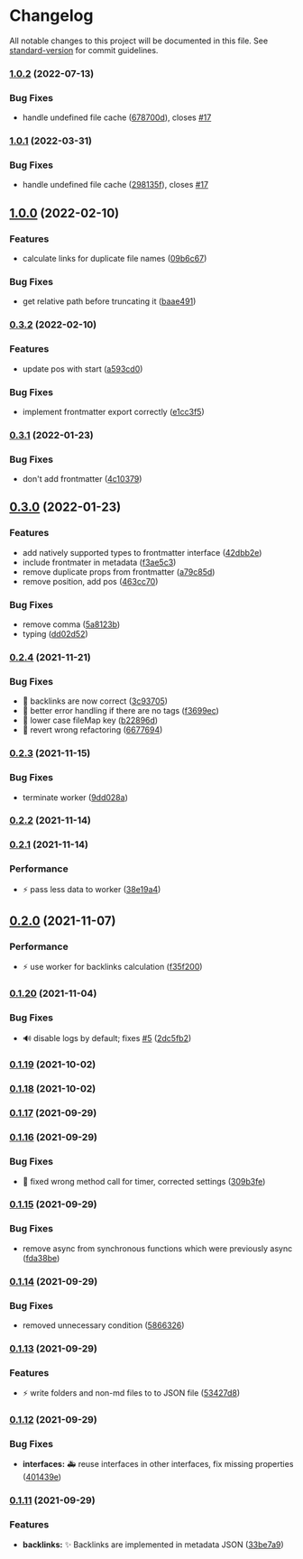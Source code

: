 # Changelog

All notable changes to this project will be documented in this file. See [standard-version](https://github.com/conventional-changelog/standard-version) for commit guidelines.

### [1.0.2](https://github.com/kometenstaub/metadata-extractor/compare/1.0.0...1.0.2) (2022-07-13)


### Bug Fixes

* handle undefined file cache ([678700d](https://github.com/kometenstaub/metadata-extractor/commit/678700dadfeab5a4c4f8c8b80db97d8663e17cc2)), closes [#17](https://github.com/kometenstaub/metadata-extractor/issues/17)

### [1.0.1](https://github.com/kometenstaub/metadata-extractor/compare/1.0.0...1.0.1) (2022-03-31)


### Bug Fixes

* handle undefined file cache ([298135f](https://github.com/kometenstaub/metadata-extractor/commit/298135f2c52690b7b92ef79c286d93fe67732c38)), closes [#17](https://github.com/kometenstaub/metadata-extractor/issues/17)

## [1.0.0](https://github.com/kometenstaub/metadata-extractor/compare/0.3.2...1.0.0) (2022-02-10)


### Features

* calculate links for duplicate file names ([09b6c67](https://github.com/kometenstaub/metadata-extractor/commit/09b6c6755f628f0e7d33d378af7422aada16709c))


### Bug Fixes

* get relative path before truncating it ([baae491](https://github.com/kometenstaub/metadata-extractor/commit/baae4915ac56e295f908e9290a0ff6bc02b47e62))

### [0.3.2](https://github.com/kometenstaub/metadata-extractor/compare/0.3.1...0.3.2) (2022-02-10)


### Features

* update pos with start ([a593cd0](https://github.com/kometenstaub/metadata-extractor/commit/a593cd08d5dce0e6364aa9d5f74d69f442e3c3a2))


### Bug Fixes

* implement frontmatter export correctly ([e1cc3f5](https://github.com/kometenstaub/metadata-extractor/commit/e1cc3f5519fb2a08785ccbee378ad27c46dee11a))

### [0.3.1](https://github.com/kometenstaub/metadata-extractor/compare/0.3.0...0.3.1) (2022-01-23)


### Bug Fixes

* don't add frontmatter ([4c10379](https://github.com/kometenstaub/metadata-extractor/commit/4c10379a7fc81a4f328fcb61771d2eb9d6d8a9bc))

## [0.3.0](https://github.com/kometenstaub/metadata-extractor/compare/0.2.4...0.3.0) (2022-01-23)


### Features

* add natively supported types to frontmatter interface ([42dbb2e](https://github.com/kometenstaub/metadata-extractor/commit/42dbb2ee36ca0c0e717a7010bf62807014d935ca))
* include frontmater in metadata ([f3ae5c3](https://github.com/kometenstaub/metadata-extractor/commit/f3ae5c3f29445796882f340d6ded5349d722c5a2))
* remove duplicate props from frontmatter ([a79c85d](https://github.com/kometenstaub/metadata-extractor/commit/a79c85d56f6cd354877887d0951bb03945d9863a))
* remove position, add pos ([463cc70](https://github.com/kometenstaub/metadata-extractor/commit/463cc70b7d95764400eb4cef1ff8ea35b808b4d7))


### Bug Fixes

* remove comma ([5a8123b](https://github.com/kometenstaub/metadata-extractor/commit/5a8123b67af68292aa52b3759c36aeb33afd6cdb))
* typing ([dd02d52](https://github.com/kometenstaub/metadata-extractor/commit/dd02d521aff0d6491b6f14c8d5d19881598a0078))

### [0.2.4](https://github.com/kometenstaub/metadata-extractor/compare/0.2.3...0.2.4) (2021-11-21)


### Bug Fixes

* :bug: backlinks are now correct ([3c93705](https://github.com/kometenstaub/metadata-extractor/commit/3c937050bfbe277ed9bf432de307da62671f8eba))
* :bug: better error handling if there are no tags ([f3699ec](https://github.com/kometenstaub/metadata-extractor/commit/f3699ecbad5c3c73e1a13097dd76455a027478cf))
* :bug: lower case fileMap key ([b22896d](https://github.com/kometenstaub/metadata-extractor/commit/b22896df820740c65fdd4e67425801765042119b))
* :bug: revert wrong refactoring ([6677694](https://github.com/kometenstaub/metadata-extractor/commit/66776943a455390cfd17cff93cfa605c7786b8f4))

### [0.2.3](https://github.com/kometenstaub/metadata-extractor/compare/0.2.2...0.2.3) (2021-11-15)


### Bug Fixes

* terminate worker ([9dd028a](https://github.com/kometenstaub/metadata-extractor/commit/9dd028a3568d728b38e3efd31b13ced75add7a5a))

### [0.2.2](https://github.com/kometenstaub/metadata-extractor/compare/0.2.1...0.2.2) (2021-11-14)

### [0.2.1](https://github.com/kometenstaub/metadata-extractor/compare/0.2.0...0.2.1) (2021-11-14)


### Performance

* :zap: pass less data to worker ([38e19a4](https://github.com/kometenstaub/metadata-extractor/commit/38e19a45824a6b1403d360141e11d56ac0a5ef28))

## [0.2.0](https://github.com/kometenstaub/metadata-extractor/compare/0.1.20...0.2.0) (2021-11-07)


### Performance

* :zap: use worker for backlinks calculation ([f35f200](https://github.com/kometenstaub/metadata-extractor/commit/f35f200b2646bdfeef5cc5fb5740ae88a98472ea))

### [0.1.20](https://github.com/kometenstaub/metadata-extractor/compare/0.1.19...0.1.20) (2021-11-04)


### Bug Fixes

* :loud_sound: disable logs by default; fixes [#5](https://github.com/kometenstaub/metadata-extractor/issues/5) ([2dc5fb2](https://github.com/kometenstaub/metadata-extractor/commit/2dc5fb2b751993ba0be4d51ca65cee5015a02c21))

### [0.1.19](https://github.com/kometenstaub/metadata-extractor/compare/0.1.18...0.1.19) (2021-10-02)

### [0.1.18](https://github.com/kometenstaub/metadata-extractor/compare/0.1.17...0.1.18) (2021-10-02)

### [0.1.17](https://github.com/kometenstaub/metadata-extractor/compare/0.1.16...0.1.17) (2021-09-29)

### [0.1.16](https://github.com/kometenstaub/metadata-extractor/compare/0.1.15...0.1.16) (2021-09-29)


### Bug Fixes

* :bug: fixed wrong method call for timer, corrected settings ([309b3fe](https://github.com/kometenstaub/metadata-extractor/commit/309b3fee04e218385471ccf61b5abbee8b7e2947))

### [0.1.15](https://github.com/kometenstaub/metadata-extractor/compare/0.1.14...0.1.15) (2021-09-29)


### Bug Fixes

* remove async from synchronous functions which were previously async ([fda38be](https://github.com/kometenstaub/metadata-extractor/commit/fda38be05121220ac28ba58a196b55e24d8df14a))

### [0.1.14](https://github.com/kometenstaub/metadata-extractor/compare/0.1.13...0.1.14) (2021-09-29)


### Bug Fixes

* removed unnecessary condition ([5866326](https://github.com/kometenstaub/metadata-extractor/commit/58663264a488d335075cd7056a881cdf1e7312b5))

### [0.1.13](https://github.com/kometenstaub/metadata-extractor/compare/0.1.12...0.1.13) (2021-09-29)


### Features

* :zap: write folders and non-md files to to JSON file ([53427d8](https://github.com/kometenstaub/metadata-extractor/commit/53427d85b4ecfac788e3db6cc8ce0f44e203130c))

### [0.1.12](https://github.com/kometenstaub/metadata-extractor/compare/0.1.11...0.1.12) (2021-09-29)


### Bug Fixes

* **interfaces:** :ambulance: reuse interfaces in other interfaces, fix missing properties ([401439e](https://github.com/kometenstaub/metadata-extractor/commit/401439ea24f6007e25bffb0ea52859fdeced602b))

### [0.1.11](https://github.com/kometenstaub/metadata-extractor/compare/0.1.10...0.1.11) (2021-09-29)


### Features

* **backlinks:** :sparkles: Backlinks are implemented in metadata JSON ([33be7a9](https://github.com/kometenstaub/metadata-extractor/commit/33be7a94a2032f9d6363073c313d12d9ddc62b11))

